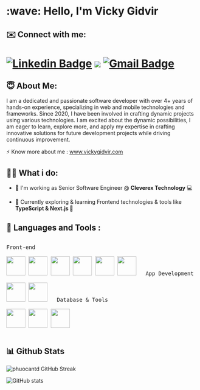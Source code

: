 <h1 align="left" id="macropower-title">:wave: Hello, I'm Vicky Gidvir </h1>

## ✉️ Connect with me:
# [![Linkedin Badge](https://img.shields.io/badge/-LinkedIn-0077B5?style=for-the-badge&logo=Linkedin&logoColor=white&link=https://www.linkedin.com/in/vickygidvir/)](https://www.linkedin.com/in/vickygidvir/) [![](https://img.shields.io/badge/-@portfolio-03a57a?style=for-the-badge&labelColor=000000&logo=portfolio)](https://vickygidvir.github.io/) [![Gmail Badge](https://img.shields.io/badge/-gmail-c14438?style=for-the-badge&logo=Gmail&logoColor=white&link=mailto:vickygidvir@gmail.com)](mailto:vickygidvir@gmail.com)


## 😇 About Me:
<p>I am a dedicated and passionate software developer with over 4+ years of hands-on experience, specializing in web and mobile technologies and frameworks. Since 2020, I have been involved in crafting dynamic projects using various technologies. 
I am excited about the dynamic possibilities, I am eager to learn, explore more, and apply my expertise in crafting innovative solutions for future development projects while driving continuous improvement.</p>

⚡️ Know more about me : <a href="https://vickygidvir.github.io/">www.vickygidvir.com</a>

## 👨‍💻 What i do:
- 🔭 I'm working as Senior Software Engineer @ **Cleverex Technology** 💻

- 🌱 Currently exploring & learning Frontend technologies & tools like **TypeScript & Next.js 📌**

## 🚀 Languages and Tools :
<p style="display: inline-block;" >
  <kbd align="center">
    <kbd>Front-end</kbd>
    <br>
    <br>
    <img width="50px" src="https://cdn.jsdelivr.net/gh/devicons/devicon/icons/html5/html5-original.svg" /> 
    <img width="50px" src="https://cdn.jsdelivr.net/gh/devicons/devicon/icons/css3/css3-plain.svg" /> 
    <img width="50px" src="https://cdn.jsdelivr.net/gh/devicons/devicon/icons/tailwindcss/tailwindcss-original.svg" />
    <img width="50px" src="https://cdn.jsdelivr.net/gh/devicons/devicon/icons/javascript/javascript-original.svg" />
    <img width="50px" src="https://cdn.jsdelivr.net/gh/devicons/devicon/icons/react/react-original.svg" />
    <img width="50px" src="https://cdn.jsdelivr.net/gh/devicons/devicon/icons/redux/redux-original.svg" />
  </kbd>
&nbsp;&nbsp;&nbsp;
  <kbd align="center" >
    <kbd>App Development</kbd>
    <br>
    <br>
    <img width="50px" src="https://cdn.jsdelivr.net/gh/devicons/devicon/icons/flutter/flutter-original.svg" />
    <img width="50px" src="https://cdn.jsdelivr.net/gh/devicons/devicon/icons/dart/dart-original.svg" />
  </kbd>
  &nbsp;&nbsp;&nbsp;
    <kbd align="center" >
    <kbd>Database & Tools</kbd>
    <br>
    <br>
    <img width="50px" src="https://cdn.jsdelivr.net/gh/devicons/devicon/icons/mysql/mysql-original.svg" />
    <img width="50px" src="https://cdn.jsdelivr.net/gh/devicons/devicon/icons/mongodb/mongodb-original.svg" />
    <img width="50px" src="https://cdn.jsdelivr.net/gh/devicons/devicon/icons/firebase/firebase-original.svg" />
  </kbd>
  </kbd>
</p>



## 📊 Github Stats


![phuocantd GitHub Streak](https://github-readme-streak-stats.herokuapp.com/?user=vickygidvir&theme=discord_old_blurple)

![GitHub stats](https://github-readme-stats.vercel.app/api?username=vickygidvir&show_icons=true&hide_title=true&count_private=true&include_all_commits=true&count_private=true&theme=discord_old_blurple) 


